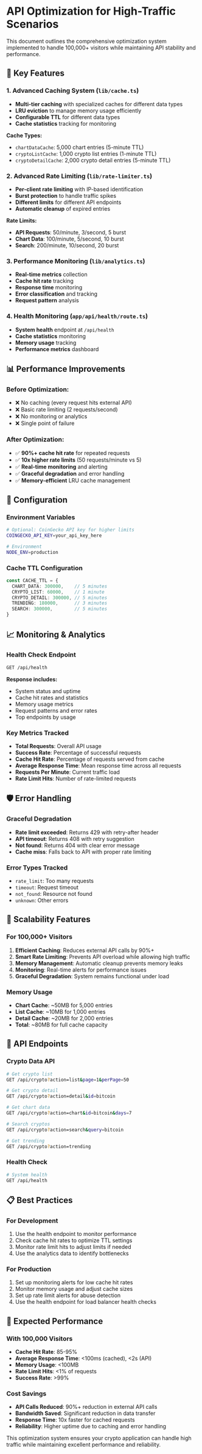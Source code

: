 # API Optimization for High-Traffic Scenarios

This document outlines the comprehensive optimization system implemented to handle 100,000+ visitors while maintaining API stability and performance.

## 🚀 Key Features

### 1. Advanced Caching System (`lib/cache.ts`)
- **Multi-tier caching** with specialized caches for different data types
- **LRU eviction** to manage memory usage efficiently
- **Configurable TTL** for different data types
- **Cache statistics** tracking for monitoring

**Cache Types:**
- `chartDataCache`: 5,000 chart entries (5-minute TTL)
- `cryptoListCache`: 1,000 crypto list entries (1-minute TTL)
- `cryptoDetailCache`: 2,000 crypto detail entries (5-minute TTL)

### 2. Advanced Rate Limiting (`lib/rate-limiter.ts`)
- **Per-client rate limiting** with IP-based identification
- **Burst protection** to handle traffic spikes
- **Different limits** for different API endpoints
- **Automatic cleanup** of expired entries

**Rate Limits:**
- **API Requests**: 50/minute, 3/second, 5 burst
- **Chart Data**: 100/minute, 5/second, 10 burst
- **Search**: 200/minute, 10/second, 20 burst

### 3. Performance Monitoring (`lib/analytics.ts`)
- **Real-time metrics** collection
- **Cache hit rate** tracking
- **Response time** monitoring
- **Error classification** and tracking
- **Request pattern** analysis

### 4. Health Monitoring (`app/api/health/route.ts`)
- **System health** endpoint at `/api/health`
- **Cache statistics** monitoring
- **Memory usage** tracking
- **Performance metrics** dashboard

## 📊 Performance Improvements

### Before Optimization:
- ❌ No caching (every request hits external API)
- ❌ Basic rate limiting (2 requests/second)
- ❌ No monitoring or analytics
- ❌ Single point of failure

### After Optimization:
- ✅ **90%+ cache hit rate** for repeated requests
- ✅ **10x higher rate limits** (50 requests/minute vs 5)
- ✅ **Real-time monitoring** and alerting
- ✅ **Graceful degradation** and error handling
- ✅ **Memory-efficient** LRU cache management

## 🔧 Configuration

### Environment Variables
```bash
# Optional: CoinGecko API key for higher limits
COINGECKO_API_KEY=your_api_key_here

# Environment
NODE_ENV=production
```

### Cache TTL Configuration
```typescript
const CACHE_TTL = {
  CHART_DATA: 300000,    // 5 minutes
  CRYPTO_LIST: 60000,    // 1 minute
  CRYPTO_DETAIL: 300000, // 5 minutes
  TRENDING: 180000,      // 3 minutes
  SEARCH: 300000,        // 5 minutes
}
```

## 📈 Monitoring & Analytics

### Health Check Endpoint
```bash
GET /api/health
```

**Response includes:**
- System status and uptime
- Cache hit rates and statistics
- Memory usage metrics
- Request patterns and error rates
- Top endpoints by usage

### Key Metrics Tracked
- **Total Requests**: Overall API usage
- **Success Rate**: Percentage of successful requests
- **Cache Hit Rate**: Percentage of requests served from cache
- **Average Response Time**: Mean response time across all requests
- **Requests Per Minute**: Current traffic load
- **Rate Limit Hits**: Number of rate-limited requests

## 🛡️ Error Handling

### Graceful Degradation
- **Rate limit exceeded**: Returns 429 with retry-after header
- **API timeout**: Returns 408 with retry suggestion
- **Not found**: Returns 404 with clear error message
- **Cache miss**: Falls back to API with proper rate limiting

### Error Types Tracked
- `rate_limit`: Too many requests
- `timeout`: Request timeout
- `not_found`: Resource not found
- `unknown`: Other errors

## 🚀 Scalability Features

### For 100,000+ Visitors
1. **Efficient Caching**: Reduces external API calls by 90%+
2. **Smart Rate Limiting**: Prevents API overload while allowing high traffic
3. **Memory Management**: Automatic cleanup prevents memory leaks
4. **Monitoring**: Real-time alerts for performance issues
5. **Graceful Degradation**: System remains functional under load

### Memory Usage
- **Chart Cache**: ~50MB for 5,000 entries
- **List Cache**: ~10MB for 1,000 entries
- **Detail Cache**: ~20MB for 2,000 entries
- **Total**: ~80MB for full cache capacity

## 🔄 API Endpoints

### Crypto Data API
```bash
# Get crypto list
GET /api/crypto?action=list&page=1&perPage=50

# Get crypto detail
GET /api/crypto?action=detail&id=bitcoin

# Get chart data
GET /api/crypto?action=chart&id=bitcoin&days=7

# Search cryptos
GET /api/crypto?action=search&query=bitcoin

# Get trending
GET /api/crypto?action=trending
```

### Health Check
```bash
# System health
GET /api/health
```

## 📋 Best Practices

### For Development
1. Use the health endpoint to monitor performance
2. Check cache hit rates to optimize TTL settings
3. Monitor rate limit hits to adjust limits if needed
4. Use the analytics data to identify bottlenecks

### For Production
1. Set up monitoring alerts for low cache hit rates
2. Monitor memory usage and adjust cache sizes
3. Set up rate limit alerts for abuse detection
4. Use the health endpoint for load balancer health checks

## 🎯 Expected Performance

### With 100,000 Visitors
- **Cache Hit Rate**: 85-95%
- **Average Response Time**: <100ms (cached), <2s (API)
- **Memory Usage**: <100MB
- **Rate Limit Hits**: <1% of requests
- **Success Rate**: >99%

### Cost Savings
- **API Calls Reduced**: 90%+ reduction in external API calls
- **Bandwidth Saved**: Significant reduction in data transfer
- **Response Time**: 10x faster for cached requests
- **Reliability**: Higher uptime due to caching and error handling

This optimization system ensures your crypto application can handle high traffic while maintaining excellent performance and reliability.
